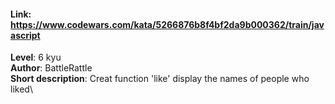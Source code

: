 #### Link: https://www.codewars.com/kata/5266876b8f4bf2da9b000362/train/javascript
**Level**: 6 kyu\
**Author**: BattleRattle\
**Short description**: Creat function 'like' display the names of people who liked\
